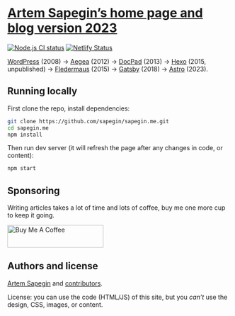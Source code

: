 # [Artem Sapegin’s home page and blog version 2023](https://sapegin.me/)

[![Node.js CI status](https://github.com/sapegin/sapegin.me/workflows/Node.js%20CI/badge.svg)](https://github.com/sapegin/sapegin.me/actions) [![Netlify Status](https://api.netlify.com/api/v1/badges/2f9e1773-89f3-49a9-aa07-367687293d09/deploy-status)](https://app.netlify.com/sites/sapegin/deploys)

[WordPress](https://wordpress.org/) (2008) → [Aegea](http://blogengine.ru/) (2012) → [DocPad](http://docpad.org/) (2013) → [Hexo](https://hexo.io/) (2015, unpublished) → [Fledermaus](https://github.com/sapegin/fledermaus) (2015) → [Gatsby](https://www.gatsbyjs.org/) (2018) → [Astro](https://astro.build/) (2023).

## Running locally

First clone the repo, install dependencies:

```bash
git clone https://github.com/sapegin/sapegin.me.git
cd sapegin.me
npm install
```

Then run dev server (it will refresh the page after any changes in code, or content):

```bash
npm start
```

## Sponsoring

Writing articles takes a lot of time and lots of coffee, buy me one more cup to keep it going.

<a href="https://www.buymeacoffee.com/sapegin" target="_blank"><img src="https://cdn.buymeacoffee.com/buttons/lato-orange.png" alt="Buy Me A Coffee" height="51" width="217" ></a>

## Authors and license

[Artem Sapegin](https://sapegin.me) and [contributors](https://github.com/sapegin/sapegin.me/graphs/contributors).

License: you can use the code (HTML/JS) of this site, but you _can’t_ use the design, CSS, images, or content.
